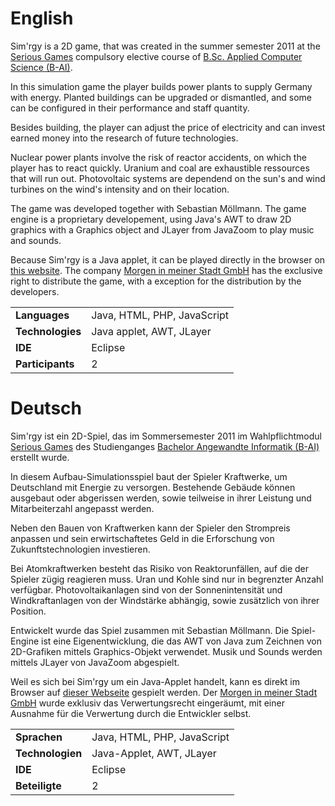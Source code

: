 # English

Sim'rgy is a 2D game, that was created in the summer semester 2011 at the [Serious Games](https://rcl.blackpinguin.de/haw/bai/11ss/WP_SG/) compulsory elective course of [B.Sc. Applied Computer Science (B-AI)](https://rcl.blackpinguin.de/haw/bai/).

In this simulation game the player builds power plants to supply Germany with energy. Planted buildings can be upgraded or dismantled, and some can be configured in their performance and staff quantity.

Besides building, the player can adjust the price of electricity and can invest earned money into the research of future technologies.

Nuclear power plants involve the risk of reactor accidents, on which the player has to react quickly. Uranium and coal are exhaustible ressources that will run out. Photovoltaic systems are dependend on the sun's and wind turbines on the wind's intensity and on their location.

The game was developed together with Sebastian Möllmann. The game engine is a proprietary developement, using Java's AWT to draw 2D graphics with a Graphics object and JLayer from JavaZoom to play music and sounds.

Because Sim'rgy is a Java applet, it can be played directly in the browser on [this website](https://games.blackpinguin.de/Sim%27rgy/). The company [Morgen in meiner Stadt GmbH](http://www.morgen-in-meiner-stadt.de/) has the exclusive right to distribute the game, with a exception for the distribution by the developers.

|                  |                                  |
| ---------------- | -------------------------------- |
| __Languages__    | Java, HTML, PHP, JavaScript      |
| __Technologies__ | Java applet, AWT, JLayer         |
| __IDE__          | Eclipse                          |
| __Participants__ | 2                                |

# Deutsch

Sim'rgy ist ein 2D-Spiel, das im Sommersemester 2011 im Wahlpflichtmodul [Serious Games](https://rcl.blackpinguin.de/haw/bai/11ss/WP_SG/?lang=de) des Studienganges [Bachelor Angewandte Informatik (B-AI)](https://rcl.blackpinguin.de/haw/bai/?lang=de) erstellt wurde.

In diesem Aufbau-Simulationsspiel baut der Spieler Kraftwerke, um Deutschland mit Energie zu versorgen. Bestehende Gebäude können ausgebaut oder abgerissen werden, sowie teilweise in ihrer Leistung und Mitarbeiterzahl angepasst werden.

Neben den Bauen von Kraftwerken kann der Spieler den Strompreis anpassen und sein erwirtschaftetes Geld in die Erforschung von Zukunftstechnologien investieren.

Bei Atomkraftwerken besteht das Risiko von Reaktorunfällen, auf die der Spieler zügig reagieren muss. Uran und Kohle sind nur in begrenzter Anzahl verfügbar. Photovoltaikanlagen sind von der Sonnenintensität und Windkraftanlagen von der Windstärke abhängig, sowie zusätzlich von ihrer Position.

Entwickelt wurde das Spiel zusammen mit Sebastian Möllmann. Die Spiel-Engine ist eine Eigenentwicklung, die das AWT von Java zum Zeichnen von 2D-Grafiken mittels Graphics-Objekt verwendet. Musik und Sounds werden mittels JLayer von JavaZoom abgespielt.

Weil es sich bei Sim'rgy um ein Java-Applet handelt, kann es direkt im Browser auf [dieser Webseite](https://games.blackpinguin.de/Sim%27rgy/) gespielt werden. Der [Morgen in meiner Stadt GmbH](http://www.morgen-in-meiner-stadt.de/) wurde exklusiv das Verwertungsrecht eingeräumt, mit einer Ausnahme für die Verwertung durch die Entwickler selbst.

|                  |                                  |
| ---------------- | -------------------------------- |
| __Sprachen__     | Java, HTML, PHP, JavaScript      |
| __Technologien__ | Java-Applet, AWT, JLayer         |
| __IDE__          | Eclipse                          |
| __Beteiligte__   | 2                                |
